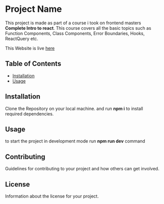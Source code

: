 # Project Name

This project is made as part of a course i took on frontend masters **Complete Intro to react**.
This course covers all the basic topics such as Function Components, Class Components, Error Boundaries, Hooks, ReactQuery etc.

This Website is live [here](https://master--admirable-chaja-3e9504.netlify.app/)

## Table of Contents

- [Installation](#installation)
- [Usage](#usage)

## Installation

Clone the Repository on your local machine. and run **npm i** to install required dependencies.

## Usage

to start the project in development mode run **npm run dev** command

## Contributing

Guidelines for contributing to your project and how others can get involved.

## License

Information about the license for your project.
